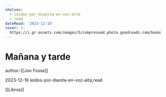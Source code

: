 ```yaml
---
shelves:
  - leidos-por-dianita-en-voz-alta
  - read
dateRead: '2023-12-16'
cover: >-
  https://i.gr-assets.com/images/S/compressed.photo.goodreads.com/books/1692703023l/197568063._SY475_.jpg
---
```

# Mañana y tarde

author::[[Jon Fosse]]

2023-12-16
leidos-por-dianita-en-voz-alta,read

[[Libros]]